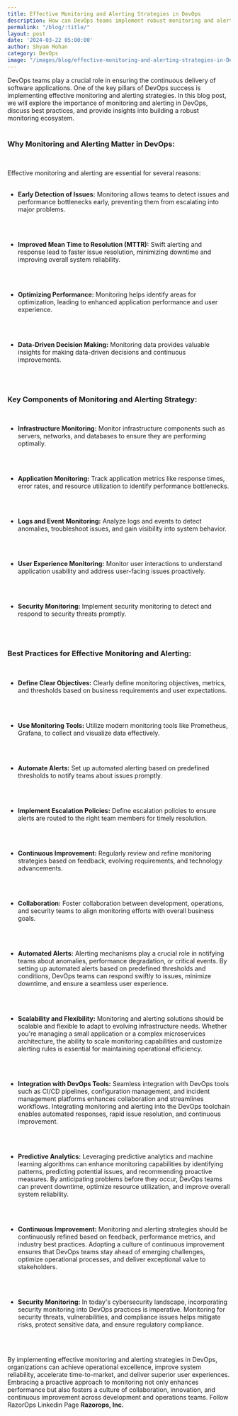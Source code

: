 ```yaml
---
title: Effective Monitoring and Alerting Strategies in DevOps
description: How can DevOps teams implement robust monitoring and alerting strategies to enhance system performance and response times effectively?
permalink: "/blog/:title/"
layout: post
date: '2024-03-22 05:00:00'
author: Shyam Mohan
category: DevOps
image: "/images/blog/effective-monitoring-and-alerting-strategies-in-DevOps.gif"
---
```



DevOps teams play a crucial role in ensuring the continuous delivery of software applications. One of the key pillars of DevOps success is implementing effective monitoring and alerting strategies. In this blog post, we will explore the importance of monitoring and alerting in DevOps, discuss best practices, and provide insights into building a robust monitoring ecosystem.
<br>
<br>

### **Why Monitoring and Alerting Matter in DevOps:**
<br>

Effective monitoring and alerting are essential for several reasons:
<br>
<br>

* **Early Detection of Issues:** Monitoring allows teams to detect issues and performance bottlenecks early, preventing them from escalating into major problems.
<br>
<br>

* **Improved Mean Time to Resolution (MTTR):** Swift alerting and response lead to faster issue resolution, minimizing downtime and improving overall system reliability.
<br>
<br>

* **Optimizing Performance:** Monitoring helps identify areas for optimization, leading to enhanced application performance and user experience.
<br>
<br>

* **Data-Driven Decision Making:** Monitoring data provides valuable insights for making data-driven decisions and continuous improvements.
<br>
<br>


### **Key Components of Monitoring and Alerting Strategy:**
<br>

* **Infrastructure Monitoring:** Monitor infrastructure components such as servers, networks, and databases to ensure they are performing optimally.
<br>
<br>

* **Application Monitoring:** Track application metrics like response times, error rates, and resource utilization to identify performance bottlenecks.
<br>
<br>

* **Logs and Event Monitoring:** Analyze logs and events to detect anomalies, troubleshoot issues, and gain visibility into system behavior.
<br>
<br>

* **User Experience Monitoring:** Monitor user interactions to understand application usability and address user-facing issues proactively.
<br>
<br>

* **Security Monitoring:** Implement security monitoring to detect and respond to security threats promptly.
<br>
<br>

### **Best Practices for Effective Monitoring and Alerting:**
<br>

* **Define Clear Objectives:** Clearly define monitoring objectives, metrics, and thresholds based on business requirements and user expectations.
<br>
<br>

* **Use Monitoring Tools:** Utilize modern monitoring tools like Prometheus, Grafana, to collect and visualize data effectively.
<br>
<br>

* **Automate Alerts:** Set up automated alerting based on predefined thresholds to notify teams about issues promptly.
<br>
<br>

* **Implement Escalation Policies:** Define escalation policies to ensure alerts are routed to the right team members for timely resolution.
<br>
<br>

* **Continuous Improvement:** Regularly review and refine monitoring strategies based on feedback, evolving requirements, and technology advancements.
<br>
<br>

* **Collaboration:** Foster collaboration between development, operations, and security teams to align monitoring efforts with overall business goals.
<br>
<br>

* **Automated Alerts:** Alerting mechanisms play a crucial role in notifying teams about anomalies, performance degradation, or critical events. By setting up automated alerts based on predefined thresholds and conditions, DevOps teams can respond swiftly to issues, minimize downtime, and ensure a seamless user experience.
<br>
<br>

* **Scalability and Flexibility:** Monitoring and alerting solutions should be scalable and flexible to adapt to evolving infrastructure needs. Whether you're managing a small application or a complex microservices architecture, the ability to scale monitoring capabilities and customize alerting rules is essential for maintaining operational efficiency.
<br>
<br>

* **Integration with DevOps Tools:** Seamless integration with DevOps tools such as CI/CD pipelines, configuration management, and incident management platforms enhances collaboration and streamlines workflows. Integrating monitoring and alerting into the DevOps toolchain enables automated responses, rapid issue resolution, and continuous improvement.
<br>
<br>

* **Predictive Analytics:** Leveraging predictive analytics and machine learning algorithms can enhance monitoring capabilities by identifying patterns, predicting potential issues, and recommending proactive measures. By anticipating problems before they occur, DevOps teams can prevent downtime, optimize resource utilization, and improve overall system reliability.
<br>
<br>

* **Continuous Improvement:** Monitoring and alerting strategies should be continuously refined based on feedback, performance metrics, and industry best practices. Adopting a culture of continuous improvement ensures that DevOps teams stay ahead of emerging challenges, optimize operational processes, and deliver exceptional value to stakeholders.
<br>
<br>

* **Security Monitoring:** In today's cybersecurity landscape, incorporating security monitoring into DevOps practices is imperative. Monitoring for security threats, vulnerabilities, and compliance issues helps mitigate risks, protect sensitive data, and ensure regulatory compliance.
<br>
<br>

By implementing effective monitoring and alerting strategies in DevOps, organizations can achieve operational excellence, improve system reliability, accelerate time-to-market, and deliver superior user experiences. Embracing a proactive approach to monitoring not only enhances performance but also fosters a culture of collaboration, innovation, and continuous improvement across development and operations teams. Follow RazorOps Linkedin Page <a href="https://www.linkedin.com/company/razorops/" target=_blank style="text-decoration: none"> <b>Razorops, Inc.</b></a>